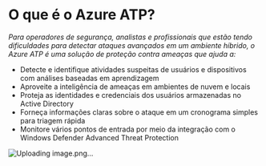 # O que é o Azure ATP?
*Para operadores de segurança, analistas e profissionais que estão tendo dificuldades para detectar ataques avançados em um ambiente híbrido, o Azure ATP é uma solução de proteção contra ameaças que ajuda a:*

- Detecte e identifique atividades suspeitas de usuários e dispositivos com análises baseadas em aprendizagem
- Aproveite a inteligência de ameaças em ambientes de nuvem e locais
- Proteja as identidades e credenciais dos usuários armazenadas no Active Directory
- Forneça informações claras sobre o ataque em um cronograma simples para triagem rápida
- Monitore vários pontos de entrada por meio da integração com o Windows Defender Advanced Threat Protection
  
![Uploading image.png…](https://techcommunity.microsoft.com/t5/image/serverpage/image-id/49185i9CDB31A28D2280F6)
